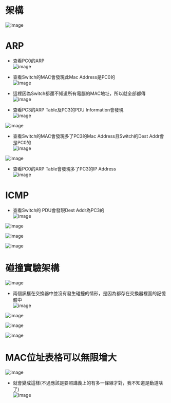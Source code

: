 架構
===
![image](https://github.com/Henryliu880922/Cisco/blob/main/pic/%E5%8D%80%E5%9F%9F%E7%B6%B2%E8%B7%AF%E5%82%B3%E8%BC%B8%E5%8E%9F%E7%90%86/%E6%9E%B6%E6%A7%8B.jpg)  

# ARP
* 查看PC0的ARP  
![image](https://github.com/Henryliu880922/Cisco/blob/main/pic/%E5%8D%80%E5%9F%9F%E7%B6%B2%E8%B7%AF%E5%82%B3%E8%BC%B8%E5%8E%9F%E7%90%86/PC0%20PDU%20Outbound.jpg)  

* 查看Switch的MAC會發現此Mac Address是PC0的  
![image](https://github.com/Henryliu880922/Cisco/blob/main/pic/%E5%8D%80%E5%9F%9F%E7%B6%B2%E8%B7%AF%E5%82%B3%E8%BC%B8%E5%8E%9F%E7%90%86/Switch0%20MAC%20Table.jpg)  

* 這裡因為Switch都還不知道所有電腦的MAC地址，所以就全部都傳  
![image](https://github.com/Henryliu880922/Cisco/blob/main/pic/%E5%8D%80%E5%9F%9F%E7%B6%B2%E8%B7%AF%E5%82%B3%E8%BC%B8%E5%8E%9F%E7%90%86/%E5%9B%A0%E7%82%BA%E6%89%BE%E4%B8%8D%E5%88%B0%E5%B0%8D%E6%87%89%E7%9A%84MAC%20%E5%89%87%E5%85%A8%E9%83%A8%E7%9A%84%E6%8E%A5%E9%9B%BB%E8%85%A6%E7%9A%84Port%E9%83%BD%E9%80%81%E4%B8%80%E4%BB%BD%E8%B3%87%E6%96%99.jpg)  

* 查看PC3的ARP Table及PC3的PDU Information會發現  
![image](https://github.com/Henryliu880922/Cisco/blob/main/pic/%E5%8D%80%E5%9F%9F%E7%B6%B2%E8%B7%AF%E5%82%B3%E8%BC%B8%E5%8E%9F%E7%90%86/PC3%20ARP%20Table.jpg)  

![image](https://github.com/Henryliu880922/Cisco/blob/main/pic/%E5%8D%80%E5%9F%9F%E7%B6%B2%E8%B7%AF%E5%82%B3%E8%BC%B8%E5%8E%9F%E7%90%86/PC3%20PDU%20Outbound.jpg)  

* 查看Switch的MAC會發現多了PC3的Mac Address且Switch的Dest Addr會是PC0的  
![image](https://github.com/Henryliu880922/Cisco/blob/main/pic/%E5%8D%80%E5%9F%9F%E7%B6%B2%E8%B7%AF%E5%82%B3%E8%BC%B8%E5%8E%9F%E7%90%86/Switch0%20MAC%20Table%20PC0%26PC3.jpg)  

![image](https://github.com/Henryliu880922/Cisco/blob/main/pic/%E5%8D%80%E5%9F%9F%E7%B6%B2%E8%B7%AF%E5%82%B3%E8%BC%B8%E5%8E%9F%E7%90%86/Switch0%20PDU%20Outbound.jpg)  

* 查看PC0的ARP Table會發現多了PC3的IP Address  
![image](https://github.com/Henryliu880922/Cisco/blob/main/pic/%E5%8D%80%E5%9F%9F%E7%B6%B2%E8%B7%AF%E5%82%B3%E8%BC%B8%E5%8E%9F%E7%90%86/PC0%20ARP%20Table.jpg)  

# ICMP

* 查看Switch的 PDU會發現Dest Addr為PC3的  
![image](https://github.com/Henryliu880922/Cisco/blob/main/pic/%E5%8D%80%E5%9F%9F%E7%B6%B2%E8%B7%AF%E5%82%B3%E8%BC%B8%E5%8E%9F%E7%90%86/Switch0%20PDU%20Outbound%20ICMP.jpg)  

![image](https://github.com/Henryliu880922/Cisco/blob/main/pic/%E5%8D%80%E5%9F%9F%E7%B6%B2%E8%B7%AF%E5%82%B3%E8%BC%B8%E5%8E%9F%E7%90%86/Switch0%20MAC%20Table%20ICMP.jpg)  

![image](https://github.com/Henryliu880922/Cisco/blob/main/pic/%E5%8D%80%E5%9F%9F%E7%B6%B2%E8%B7%AF%E5%82%B3%E8%BC%B8%E5%8E%9F%E7%90%86/PC0%20ARP%20Table.jpg)  

![image](https://github.com/Henryliu880922/Cisco/blob/main/pic/%E5%8D%80%E5%9F%9F%E7%B6%B2%E8%B7%AF%E5%82%B3%E8%BC%B8%E5%8E%9F%E7%90%86/PC3%20ARP%20Table.jpg)  

# 碰撞實驗架構

![image](https://github.com/Henryliu880922/Cisco/blob/main/pic/%E5%8D%80%E5%9F%9F%E7%B6%B2%E8%B7%AF%E5%82%B3%E8%BC%B8%E5%8E%9F%E7%90%86/%E7%A2%B0%E6%92%9E%E5%AF%A6%E9%A9%97%E6%9E%B6%E6%A7%8B.jpg)  

* 兩個訊框在交換器中並沒有發生碰撞的情形，是因為都存在交換器裡面的記憶體中  
![image](https://github.com/Henryliu880922/Cisco/blob/main/pic/%E5%8D%80%E5%9F%9F%E7%B6%B2%E8%B7%AF%E5%82%B3%E8%BC%B8%E5%8E%9F%E7%90%86/%E5%B0%81%E5%8C%85%E5%90%8C%E6%99%82%E5%82%B3%E9%80%81.jpg)  

![image](https://github.com/Henryliu880922/Cisco/blob/main/pic/%E5%8D%80%E5%9F%9F%E7%B6%B2%E8%B7%AF%E5%82%B3%E8%BC%B8%E5%8E%9F%E7%90%86/Switch0%20PDU%20Outbound%20ICMP.jpg)  

![image](https://github.com/Henryliu880922/Cisco/blob/main/pic/%E5%8D%80%E5%9F%9F%E7%B6%B2%E8%B7%AF%E5%82%B3%E8%BC%B8%E5%8E%9F%E7%90%86/PC1%20to%20PC2%20Switch%20PDU%20Outbound.jpg)  

![image](https://github.com/Henryliu880922/Cisco/blob/main/pic/%E5%8D%80%E5%9F%9F%E7%B6%B2%E8%B7%AF%E5%82%B3%E8%BC%B8%E5%8E%9F%E7%90%86/%E5%B0%81%E5%8C%85%E7%AD%89%E5%BE%85%E5%82%B3%E9%80%81.jpg)  

# MAC位址表格可以無限增大

![image](https://github.com/Henryliu880922/Cisco/blob/main/pic/%E5%8D%80%E5%9F%9F%E7%B6%B2%E8%B7%AF%E5%82%B3%E8%BC%B8%E5%8E%9F%E7%90%86/%E7%A2%B0%E6%92%9E%E5%AF%A6%E9%A9%97%20Switch0%20MAC%20Table.jpg)  

* 就會變成這樣(不過應該是要照講義上的有多一條線才對，我不知道是動道啥了)  
![image](https://github.com/Henryliu880922/Cisco/blob/main/pic/%E5%8D%80%E5%9F%9F%E7%B6%B2%E8%B7%AF%E5%82%B3%E8%BC%B8%E5%8E%9F%E7%90%86/Switch%20Mac%20Table.jpg)  